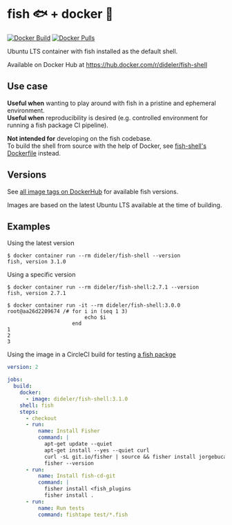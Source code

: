 # fish 🐟 + docker 🐳

[![Docker Build](https://img.shields.io/docker/automated/dideler/fish-shell.svg)](https://hub.docker.com/r/dideler/fish-shell)
[![Docker Pulls](https://img.shields.io/docker/pulls/dideler/fish-shell.svg)](https://hub.docker.com/r/dideler/fish-shell)

Ubuntu LTS container with fish installed as the default shell.

Available on Docker Hub at https://hub.docker.com/r/dideler/fish-shell

## Use case

**Useful when** wanting to play around with fish in a pristine and ephemeral environment.  
**Useful when** reproducibility is desired (e.g. controlled environment for running a fish package CI pipeline).

**Not intended for** developing on the fish codebase.  
To build the shell from source with the help of Docker, see [fish-shell's Dockerfile](https://github.com/fish-shell/fish-shell/blob/master/Dockerfile) instead.

## Versions

See [all image tags on DockerHub][image-tags] for available fish versions.

Images are based on the latest Ubuntu LTS available at the time of building.

[image-tags]: https://hub.docker.com/r/dideler/fish-shell/tags?page=1&ordering=name

## Examples

Using the latest version
```shell
$ docker container run --rm dideler/fish-shell --version
fish, version 3.1.0
```

Using a specific version
```shell
$ docker container run --rm dideler/fish-shell:2.7.1 --version
fish, version 2.7.1
```

```shell
$ docker container run -it --rm dideler/fish-shell:3.0.0
root@aa26d2209674 /# for i in (seq 1 3)
                         echo $i
                     end
1
2
3
```

Using the image in a CircleCI build for testing [a fish packge](https://github.com/dideler/fish-cd-git/blob/master/.circleci/config.yml)
```yaml
version: 2

jobs:
  build:
    docker:
      - image: dideler/fish-shell:3.1.0
    shell: fish
    steps:
      - checkout
      - run:
          name: Install Fisher
          command: |
            apt-get update --quiet
            apt-get install --yes --quiet curl
            curl -sL git.io/fisher | source && fisher install jorgebucaran/fisher
            fisher --version
      - run:
          name: Install fish-cd-git
          command: |
            fisher install <fish_plugins
            fisher install .
      - run:
          name: Run tests
          command: fishtape test/*.fish
```
